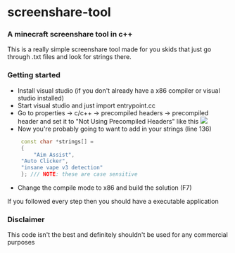 # screenshare-tool
### A minecraft screenshare tool in c++

This is a really simple screenshare tool made for you skids that just go through .txt files and look for strings there.

### Getting started
 - Install visual studio (if you don't already have a x86 compiler or visual studio installed)
 - Start visual studio and just import entrypoint.cc
 - Go to properties -> c/c++ -> precompiled headers -> precompiled header and set it to "Not Using Precompiled Headers" like this ![](https://im.killingmyself.today/USj9jYGQug.png)
 - Now you're probably going to want to add in your strings (line 136)
   ```cpp
   	const char *strings[] =
	{
		"Aim Assist",
    "Auto Clicker",
    "insane vape v3 detection"
	}; /// NOTE: these are case sensitive
   ```
  - Change the compile mode to x86 and build the solution (F7)

 If you followed every step then you should have a executable application
 
 ### Disclaimer
 
 This code isn't the best and definitely shouldn't be used for any commercial purposes
